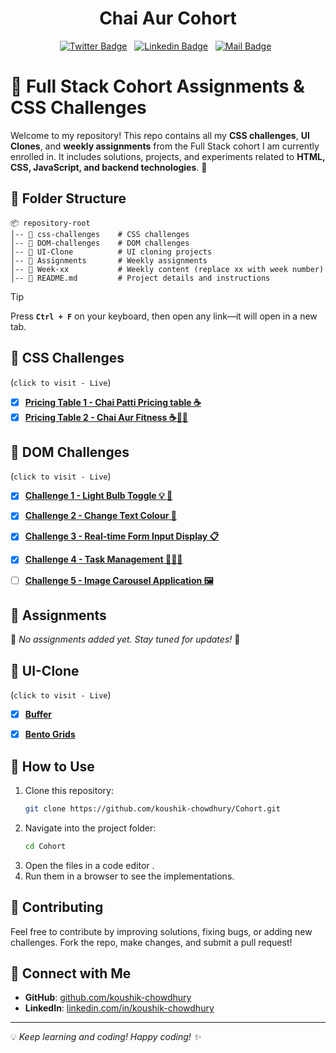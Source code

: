 <h1 align="center">Chai Aur Cohort</h1>

<!-- Social Media Links -->
<div align= center>

[![Twitter Badge](https://img.shields.io/badge/-@csakoushik-1ca0f1?style=social&labelColor=red&logo=x&logoColor=black&link=https://twitter.com/csakoushik)](https://twitter.com/csakoushik)&nbsp;&nbsp;
[![Linkedin Badge](https://img.shields.io/badge/@koushik-chowdhury-0e76a8)](https://www.linkedin.com/in/koushik-chowdhury/)&nbsp;&nbsp;
[![Mail Badge](https://img.shields.io/badge/-csakoushik@gmail.com-c0392b?style=flat&labelColor=c0392b&logo=gmail&logoColor=pink)](mailto:csakoushik@gmail.com)&nbsp;&nbsp;

</div>

# 📌 Full Stack Cohort Assignments & CSS Challenges

Welcome to my repository! This repo contains all my **CSS challenges**, **UI Clones**, and **weekly assignments** from the Full Stack cohort I am currently enrolled in. It includes solutions, projects, and experiments related to **HTML, CSS, JavaScript, and backend technologies**. 🚀

## 📂 Folder Structure

```
📦 repository-root
│-- 📁 css-challenges    # CSS challenges
│-- 📁 DOM-challenges    # DOM challenges
│-- 📁 UI-Clone          # UI cloning projects
│-- 📁 Assignments       # Weekly assignments
│-- 📁 Week-xx           # Weekly content (replace xx with week number)
│-- 📄 README.md         # Project details and instructions
```
> [!TIP]
> Press **`Ctrl + F`** on your keyboard, then open any link—it will open in a new tab.

## 🎨 CSS Challenges
(`click to visit - Live`) 

- [x] [**Pricing Table 1 - Chai Patti Pricing table ☕**](https://koushik-chowdhury.github.io/Cohort/Css%20Challenges/pricing-table-challenge/pricing-table-1/)
- [x] [**Pricing Table 2 - Chai Aur Fitness ☕💪🏼**](https://koushik-chowdhury.github.io/Cohort/Css%20Challenges/pricing-table-challenge/pricing-table-2/)

## 🎯 DOM Challenges

(`click to visit - Live`)

- [x] [**Challenge 1 - Light Bulb Toggle 💡 🌚**](https://koushik-chowdhury.github.io/Cohort/DOM%20Challenges/DOM%20Challenge%201/challenge-1/)

- [x] [**Challenge 2 - Change Text Colour 🦎**](https://koushik-chowdhury.github.io/Cohort/DOM%20Challenges/DOM%20Challenge%201/challenge-2/)

- [x] [**Challenge 3 - Real-time Form Input Display 📋**](https://koushik-chowdhury.github.io/Cohort/DOM%20Challenges/DOM%20Challenge%201/challenge-3/)

- [x] [**Challenge 4 - Task Management 🧏🏻‍♂️**](https://koushik-chowdhury.github.io/Cohort/DOM%20Challenges/DOM%20Challenge%201/challenge-4/)

- [ ] [**Challenge 5 - Image Carousel Application 🖼️**](https://koushik-chowdhury.github.io/Cohort/DOM%20Challenges/DOM%20Challenge%201/challenge-5/)

## 📝 Assignments

🚨 _No assignments added yet. Stay tuned for updates!_ 🚨

## 🧬 UI-Clone
(`click to visit - Live`)

- [x] [**Buffer**](https://koushik-chowdhury.github.io/Cohort/UI%20Clone/buffer/)
- [x] [**Bento Grids**](https://koushik-chowdhury.github.io/Cohort/UI%20Clone/Bento-Grids/)


## 🚀 How to Use

1. Clone this repository:
   ```sh
   git clone https://github.com/koushik-chowdhury/Cohort.git
   ```
2. Navigate into the project folder:
   ```sh
   cd Cohort
   ```
3. Open the files in a code editor .
4. Run them in a browser to see the implementations.

## 📢 Contributing

Feel free to contribute by improving solutions, fixing bugs, or adding new challenges. Fork the repo, make changes, and submit a pull request!

## 📌 Connect with Me

- **GitHub**: [github.com/koushik-chowdhury](https://github.com/koushik-chowdhury)
- **LinkedIn**: [linkedin.com/in/koushik-chowdhury](https://linkedin.com/in/koushik-chowdhury)

---

💡 _Keep learning and coding! Happy coding! ✨_
